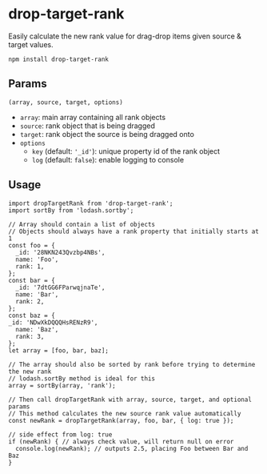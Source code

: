 # drop-target-rank

Easily calculate the new rank value for drag-drop items given source & target values.

```
npm install drop-target-rank
```

## Params

`(array, source, target, options)`

* `array`: main array containing all rank objects
* `source`: rank object that is being dragged
* `target`: rank object the source is being dragged onto
* `options`
    * `key` (default: `'_id'`): unique property id of the rank object
    * `log` (default: `false`): enable logging to console

## Usage

```
import dropTargetRank from 'drop-target-rank';
import sortBy from 'lodash.sortby';

// Array should contain a list of objects
// Objects should always have a rank property that initially starts at 1
const foo = {
  _id: '28NKN243Qvzbp4NBs',
  name: 'Foo',
  rank: 1,
};
const bar = {
  _id: '7dtGG6FParwqjnaTe',
  name: 'Bar',
  rank: 2,
};
const baz = {
_id: 'NDwXkDQQQHsRENzR9',
  name: 'Baz',
  rank: 3,
};
let array = [foo, bar, baz];

// The array should also be sorted by rank before trying to determine the new rank
// lodash.sortBy method is ideal for this
array = sortBy(array, 'rank');

// Then call dropTargetRank with array, source, target, and optional params
// This method calculates the new source rank value automatically
const newRank = dropTargetRank(array, foo, bar, { log: true });

// side effect from log: true
if (newRank) { // always check value, will return null on error
  console.log(newRank); // outputs 2.5, placing Foo between Bar and Baz
}
```
